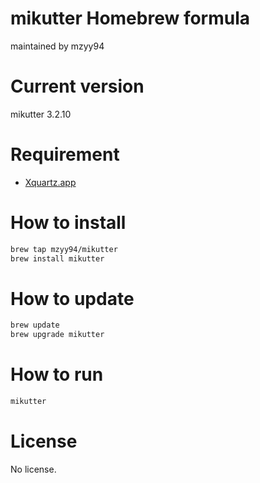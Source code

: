 # mikutter Homebrew formula

maintained by mzyy94

# Current version
mikutter 3.2.10

# Requirement

- [Xquartz.app](https://xquartz.macosforge.org)

# How to install

```sh
brew tap mzyy94/mikutter
brew install mikutter
```

# How to update

```sh
brew update
brew upgrade mikutter
```

# How to run

```sh
mikutter
```

# License
No license.
